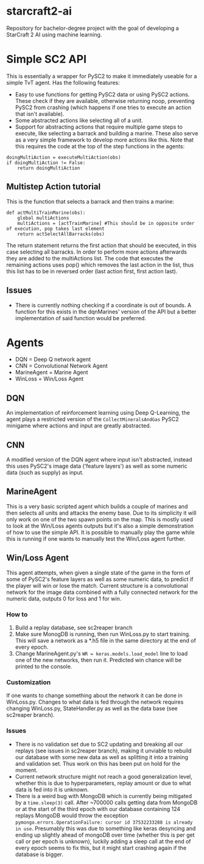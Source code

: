 # starcraft2-ai
Repository for bachelor-degree project with the goal of developing a StarCraft 2 AI using machine learning.

# Simple SC2 API
This is essentially a wrapper for PySC2 to make it immediately useable for a simple TvT agent. Has the following features:
* Easy to use functions for getting PySC2 data or using PySC2 actions. These check if they are available, otherwise returning noop, preventing PySC2 from crashing (which happens if one tries to execute an action that isn't available).
* Some abstracted actions like selecting all of a unit.
* Support for abstracting actions that require multiple game steps to execute, like selecting a barrack and building a marine. These also serve as a very simple framework to develop more actions like this. Note that this requires the code at the top of the step functions in the agents: 
```
doingMultiAction = executeMultiAction(obs)
if doingMultiAction != False:
    return doingMultiAction
```
## Multistep Action tutorial
This is the function that selects a barrack and then trains a marine:
```
def actMultiTrainMarine(obs):
    global multiActions
    multiActions = [actTrainMarine] #This should be in opposite order of execution, pop takes last element
    return actSelectAllBarracks(obs)
```
The return statement returns the first action that should be executed, in this case selecting all barracks. In order to perform more actions afterwards they are added to the multiActions list. The code that executes the remaining actions uses pop() which removes the last action in the list, thus this list has to be in reversed order (last action first, first action last).

## Issues
* There is currently nothing checking if a coordinate is out of bounds. A function for this exists in the dqnMarines' version of the API but a better implementation of said function would be preferred.
# Agents

* DQN = Deep Q network agent
* CNN = Convolutional Network Agent
* MarineAgent = Marine Agent
* WinLoss = Win/Loss Agent

## DQN
An implementation of reinforcement learning using Deep Q-Learning, the agent plays a restricted version of the `CollectMineralsAndGas` PySC2 minigame where actions and input are greatly abstracted.

## CNN
A modified version of the DQN agent where input isn't abstracted, instead this uses PySC2's image data ('feature layers') as well as some numeric data (such as supply) as input.

## MarineAgent
This is a very basic scripted agent which builds a couple of marines and then selects all units and attacks the enemy base. Due to its simplicity it will only work on one of the two spawn points on the map. This is mostly used to look at the Win/Loss agents outputs but it's also a simple demonstration of how to use the simple API. It is possible to manually play the game while this is running if one wants to manually test the Win/Loss agent further.


## Win/Loss Agent
This agent attempts, when given a single state of the game in the form of some of PySC2's feature layers as well as some numeric data, to predict if the player will win or lose the match. Current structure is a convolutional network for the image data combined with a fully connected network for the numeric data, outputs 0 for loss and 1 for win.

### How to
> 
1. Build a replay database, see sc2reaper branch
2. Make sure MonogDB is running, then run WinLoss.py to start training. This will save a network as a \*.h5 file in the same directory at the end of every epoch.
3. Change MarineAgent.py's `WR = keras.models.load_model` line to load one of the new networks, then run it. Predicted win chance will be printed to the console.

### Customization
If one wants to change something about the network it can be done in WinLoss.py.
Changes to what data is fed through the network requires changing WinLoss.py, StateHandler.py as well as the data base (see sc2reaper branch).

### Issues
* There is no validation set due to SC2 updating and breaking all our replays (see issues in sc2reaper branch), making it unviable to rebuild our database with some new data as well as splitting it into a training and validation set. Thus work on this has been put on hold for the moment.
* Current network structure might not reach a good generalization level, whether this is due to hyperparameters, replay amount or due to what data is fed into it is unknown.
* There is a weird bug with MongoDB which is currently being mitigated by a `time.sleep(3)` call. After ~700000 calls getting data from MongoDB or at the start of the third epoch with our database containing 124 replays MongoDB would throw the exception `pymongo.errors.OperationFailure: cursor id 37532233288 is already in use`. Presumably this was due to something like keras desyncing and ending up slightly ahead of mongoDB over time (whether this is per get call or per epoch is unknown), luckily adding a sleep call at the end of every epoch seems to fix this, but it might start crashing again if the database is bigger.
